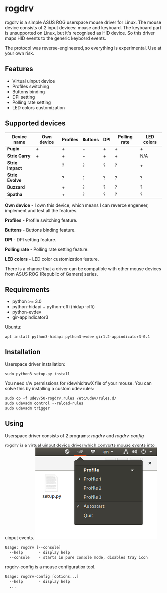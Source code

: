 rogdrv
======

rogdrv is a simple ASUS ROG userspace mouse driver for Linux.
The mouse device consists of 2 input devices: mouse and keyboard.
The keyboard part is unsupported on Linux, but it's recognised as HID device.
So this driver maps HID events to the generic keyboard events.

The protocol was reverse-engineered, so everything is experimental. Use at your own risk.

Features
--------

* Virtual uinput device
* Profiles switching
* Buttons binding
* DPI setting
* Polling rate setting
* LED colors customization

Supported devices
-----------------

Device name      | Own device | Profiles | Buttons | DPI    | Polling rate | LED colors
-----------------|------------|----------|---------|--------|--------------|-----------
**Pugio**        | +          | +        | +       | +      | +            | +
**Strix Carry**  | +          | +        | +       | +      | +            | N/A
**Strix Impact** |            | ?        | ?       | ?      | ?            | +
**Strix Evolve** |            | ?        | ?       | ?      | ?            | ?
**Buzzard**      |            | +        | ?       | ?      | ?            | ?
**Spatha**       |            | +        | ?       | ?      | ?            | ?

**Own device** - I own this device, which means I can reverce engeneer,
implement and test all the features.

**Profiles** - Profile switching feature.

**Buttons** - Buttons binding feature.

**DPI** - DPI setting feature.

**Polling rate** - Polling rate setting feature.

**LED colors** - LED color customization feature.

There is a chance that a driver can be compatible with other mouse devices
from ASUS ROG (Republic of Gamers) series.

Requirements
------------

* python >= 3.0
* python-hidapi + python-cffi (hidapi-cffi)
* python-evdev
* gir-appindicator3

Ubuntu:
```
apt install python3-hidapi python3-evdev gir1.2-appindicator3-0.1
```

Installation
------------

Userspace driver installation:
```
sudo python3 setup.py install
```

You need r/w permissions for /dev/hidrawX file of your mouse.
You can solve this by installing a custom udev rules:
```
sudo cp -f udev/50-rogdrv.rules /etc/udev/rules.d/
sudo udevadm control --reload-rules
sudo udevadm trigger
```

Using
-----

Userspace driver consists of 2 programs: *rogdrv* and *rogdrv-config*

rogdrv is a virtual uinput device driver which converts mouse events into uinput events.
![rogdrv](/screenshot.png)
```
Usage: rogdrv [--console]
  --help       - display help
  --console    - starts in pure console mode, disables tray icon
```

rogdrv-config is a mouse configuration tool.
```
Usage: rogdrv-config [options...]
  --help       - display help
  ...
```
